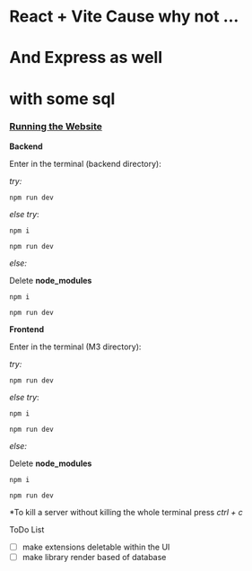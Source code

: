 # React + Vite Cause why not ...

# And Express as well

# with some sql

### <ins>Running the Website</ins>

**Backend**

Enter in the terminal (backend directory):

_try:_

    npm run dev

_else try_:

    npm i

    npm run dev

_else:_

Delete **node_modules**

    npm i

    npm run dev

**Frontend**

Enter in the terminal (M3 directory):

_try:_

    npm run dev

_else try_:

    npm i

    npm run dev

_else:_

Delete **node_modules**

    npm i

    npm run dev

*To kill a server without killing the whole terminal press _ctrl + c_


ToDo List

- [ ] make extensions deletable within the UI
- [ ] make library render based of database
